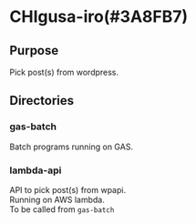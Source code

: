 # CHIgusa-iro(#3A8FB7)

## Purpose

Pick post(s) from wordpress.

## Directories

### gas-batch

Batch programs running on GAS.

### lambda-api

API to pick post(s) from wpapi.  
Running on AWS lambda.  
To be called from `gas-batch`
